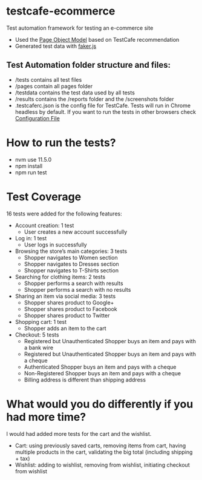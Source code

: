 # testcafe-ecommerce
Test automation framework for testing an e-commerce site

* Used the [Page Object Model](https://devexpress.github.io/testcafe/documentation/guides/concepts/page-model.html) based on TestCafe recommendation
* Generated test data with [faker.js](https://www.npmjs.com/package/faker)
 
## Test Automation folder structure and files:
* /tests contains all test files
* /pages contain all pages folder
* /testdata contains the test data used by all tests
* /results contains the /reports folder and the /screenshots folder
* .testcaferc.json is the config file for TestCafe. Tests will run in Chrome headless by default. If you want to run the tests in other browsers check [Configuration File](https://devexpress.github.io/testcafe/documentation/reference/configuration-file.html#browsers)
 
# How to run the tests?
* nvm use 11.5.0
* npm install
* npm run test

# Test Coverage
16 tests were added for the following features:
* Account creation: 1 test 
    * User creates a new account successfully
* Log in: 1 test
    * User logs in  successfully
* Browsing the store’s main categories: 3 tests
    * Shopper navigates to Women section
    * Shopper navigates to Dresses section
    * Shopper navigates to T-Shirts section
* Searching for clothing items: 2 tests
    * Shopper performs a search with results
    * Shopper performs a search with no results
* Sharing an item via social media: 3 tests
    * Shopper shares product to Google+
    * Shopper shares product to Facebook
    * Shopper shares product to Twitter
* Shopping cart: 1 test
    * Shopper adds an item to the cart
* Checkout​: 5 tests
    * Registered but Unauthenticated Shopper buys an item and pays with a bank wire
    * Registered but Unauthenticated Shopper buys an item and pays with a cheque
    * Authenticated Shopper buys an item and pays with a cheque
    * Non-Registered Shopper buys an item and pays with a cheque
    * Billing address is different than shipping address


# What would you do differently if you had more time?
I would had added more tests for the cart and the wishlist.
* Cart: using previously saved carts, removing items from cart, having multiple products in the cart, validating the big total (including shipping + tax)
* Wishlist: adding to wishlist, removing from wishlist, initiating checkout from wishlist